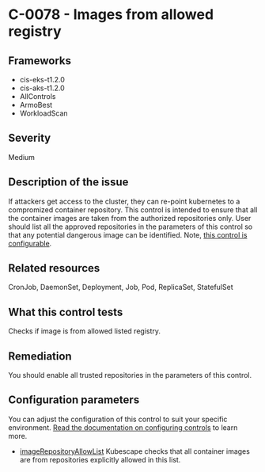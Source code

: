 # C-0078 - Images from allowed registry

## Frameworks
* cis-eks-t1.2.0
* cis-aks-t1.2.0
* AllControls
* ArmoBest
* WorkloadScan
 
## Severity
Medium

## Description of the issue
If attackers get access to the cluster, they can re-point kubernetes to a compromized container repository. This control is intended to ensure that all the container images are taken from the authorized repositories only. User should list all the approved repositories in the parameters of this control so that any potential dangerous image can be identified. Note, [this control is configurable](#configuration-parameters).
 
## Related resources
CronJob, DaemonSet, Deployment, Job, Pod, ReplicaSet, StatefulSet
 
## What this control tests 
Checks if image is from allowed listed registry.
 
## Remediation
You should enable all trusted repositories in the parameters of this control.
 
## Configuration parameters 
 You can adjust the configuration of this control to suit your specific environment. [Read the documentation on configuring controls](../frameworks-and-controls/configuring-controls.md) to learn more.
 
* [imageRepositoryAllowList](../frameworks-and-controls/configuring-controls.md#imagerepositoryallowlist)
Kubescape checks that all container images are from repositories explicitly allowed in this list.
 
